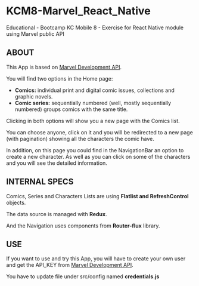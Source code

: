 # KCM8-Marvel_React_Native

Educational - Bootcamp KC Mobile 8 - Exercise for React Native module using Marvel public API

## ABOUT

This App is based on [Marvel Development API](https://developer.marvel.com/).

You will find two options in the Home page:

- **Comics:** individual print and digital comic issues, collections and graphic novels.
- **Comic series:** sequentially numbered (well, mostly sequentially numbered) groups comics with the same title.

Clicking in both options will show you a new page with the Comics list.

You can choose anyone, click on it and you will be redirected to a new page (with pagination) showing all the characters the comic have.

In addition, on this page you could find in the NavigationBar an option to create a new character.
As well as you can click on some of the characters and you will see the detailed information.

## INTERNAL SPECS

Comics, Series and Characters Lists are using **Flatlist and RefreshControl** objects.

The data source is managed with **Redux**.

And the Navigation uses components from **Router-flux** library.

## USE

If you want to use and try this App, you will have to create your own user and get the API_KEY from [Marvel Development API](https://developer.marvel.com/).

You have to update file under src/config named **credentials.js**
